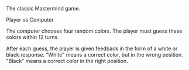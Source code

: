 The classic Mastermind game.

Player vs Computer 

The computer chooses four random colors. The player must guess these colors within 12 turns. 

After each guess, the player is given feedback in the form of a white or black response. "White" means a correct color, but in the wrong position. "Black" means a correct color in the right position.